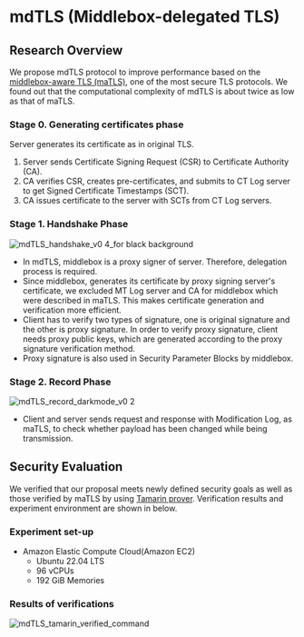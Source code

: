 # mdTLS (Middlebox-delegated TLS)
## Research Overview
We propose mdTLS protocol to improve performance based on the [middlebox-aware TLS (maTLS)](https://github.com/middlebox-aware-tls), one of the most secure TLS protocols. We found out that the computational complexity of mdTLS is about twice as low as that of maTLS.

### Stage 0. Generating certificates phase
Server generates its certificate as in original TLS.
1. Server sends Certificate Signing Request (CSR) to Certificate Authority (CA).
2. CA verifies CSR, creates pre-certificates, and submits to CT Log server to get Signed Certificate Timestamps (SCT).
3. CA issues certificate to the server with SCTs from CT Log servers.

### Stage 1. Handshake Phase
![mdTLS_handshake_v0 4_for black background](https://github.com/thyun1121/mdTLS/assets/18222806/38700908-3e32-43c5-acae-8fb61ba9dc8c)
- In mdTLS, middlebox is a proxy signer of server. Therefore, delegation process is required.
- Since middlebox, generates its certificate by proxy signing server's certificate, we excluded MT Log server and CA for middlebox which were described in maTLS. This makes certificate generation and verification more efficient.
- Client has to verify two types of signature, one is original signature and the other is proxy signature. In order to verify proxy signature, client needs proxy public keys, which are generated according to the proxy signature verification method.
- Proxy signature is also used in Security Parameter Blocks by middlebox.
### Stage 2. Record Phase
![mdTLS_record_darkmode_v0 2](https://github.com/thyun1121/mdTLS/assets/18222806/f7b48a8e-af9a-4ca2-9450-c4c3857a9556)
- Client and server sends request and response with Modification Log, as maTLS, to check whether payload has been changed while being transmission.

## Security Evaluation
We verified that our proposal meets newly defined security goals as well as those verified by maTLS by using [Tamarin prover](http://tamarin-prover.github.io/).
Verification results and experiment environment are shown in below.

### Experiment set-up
- Amazon Elastic Compute Cloud(Amazon EC2)
  - Ubuntu 22.04 LTS
  - 96 vCPUs
  - 192 GiB Memories
### Results of verifications
   ![mdTLS_tamarin_verified_command](https://github.com/thyun1121/mdTLS/assets/18222806/2483cdb3-01aa-4cb2-89e0-967197897642)

